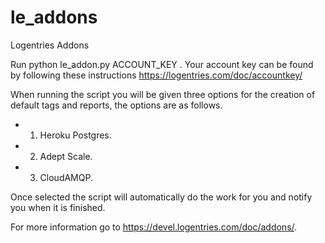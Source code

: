le_addons
=========

Logentries Addons

Run python le_addon.py ACCOUNT_KEY .
Your account key can be found by following these instructions https://logentries.com/doc/accountkey/

When running the script you will be given three options for the creation of default tags and reports, the options are as follows.

- 1) Heroku Postgres.
- 2) Adept Scale.
- 3) CloudAMQP.

Once selected the script will automatically do the work for you and notify you when it is finished.

For more information go to https://devel.logentries.com/doc/addons/.
